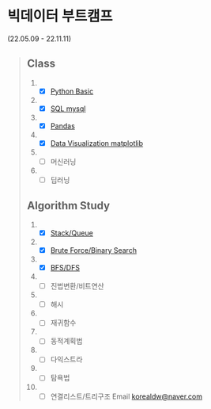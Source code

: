 # 빅데이터 부트캠프
(22.05.09 - 22.11.11)
> ## Class
> 1. - [x] [Python Basic](https://github.com/Alpha-Bat/01-python-basic)
> 2. - [x] [SQL mysql](https://github.com/Alpha-Bat/02-SQL-mysql)
> 3. - [x] [Pandas](https://github.com/Alpha-Bat/03-pandas)
> 4. - [x] [Data Visualization matplotlib](https://github.com/Alpha-Bat/04-Data-Visualization-matplotlib)
> 5. - [ ] 머신러닝
> 6. - [ ] 딥러닝
> ## Algorithm Study
> 1. - [x] [Stack/Queue](https://github.com/Alpha-Bat/Stack-Queue)
> 2. - [x] [Brute Force/Binary Search](https://github.com/Alpha-Bat/Brute-Force-Binary-Search)
> 3. - [x] [BFS/DFS](https://github.com/Alpha-Bat/BFS-DFS)
> 4. - [ ] 진법변환/비트연산
> 5. - [ ] 해시
> 6. - [ ] 재귀함수
> 7. - [ ] 동적계획법
> 8. - [ ] 다익스트라
> 9. - [ ] 탐욕법
> 10. - [ ] 연결리스트/트리구조
Email korealdw@naver.com
